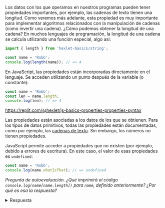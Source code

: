 
Los datos con los que operamos en nuestros programas pueden tener propiedades importantes, por ejemplo, las cadenas de texto tienen una longitud. Como veremos más adelante, esta propiedad es muy importante para implementar algoritmos relacionados con la manipulación de cadenas (como invertir una cadena). ¿Cómo podemos obtener la longitud de una cadena? En muchos lenguajes de programación, la longitud de una cadena se calcula utilizando una función especial, algo así:

```javascript
import { length } from 'hexlet-basics/string';

const name = 'Robb';
console.log(length(name)); // => 4
```

En JavaScript, las propiedades están incorporadas directamente en el lenguaje. Se acceden utilizando un punto después de la variable (o constante):

```javascript
const name = 'Robb';
const len = name.length;
console.log(len); // => 4
```

https://replit.com/@hexlet/js-basics-properties-properties-syntax

Las propiedades están asociadas a los datos de los que se obtienen. Para los tipos de datos primitivos, todas las propiedades están documentadas, como por ejemplo, las [cadenas de texto](https://developer.mozilla.org/es/docs/Web/JavaScript/Reference/Global_Objects/String). Sin embargo, los números no tienen propiedades.

JavaScript permite acceder a propiedades que no existen (por ejemplo, debido a errores de escritura). En este caso, el valor de esas propiedades es `undefined`:

```javascript
const name = 'Robb';
console.log(name.whatIsThat); // => undefined
```

*Pregunta de autoevaluación. ¿Qué imprimirá el código `console.log(name[name.length])` para `name`, definido anteriormente? ¿Por qué es esa la respuesta?*

<details>
<summary>Respuesta</summary>

El código imprimirá `undefined`, porque se está accediendo a un índice que está fuera de los límites de la cadena. En este caso, `name.length` es 4, pero el índice del último carácter en la cadena es 3.

</details>
